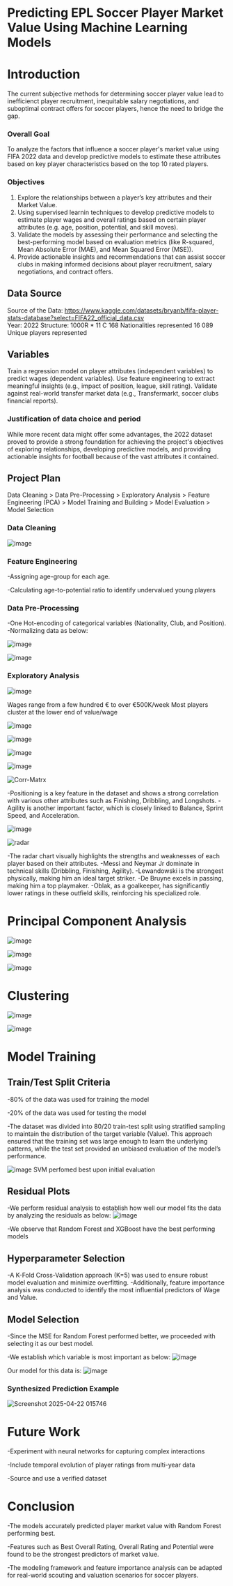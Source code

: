 # Predicting EPL Soccer Player Market Value Using Machine Learning Models

# Introduction
The current subjective methods for determining soccer player value lead to inefficienct player recruitment, inequitable salary negotiations, and suboptimal contract offers for soccer players, hence the need to bridge the gap.

### Overall Goal
To analyze the factors that influence a soccer player's market value using FIFA 2022 data and develop predictive models to estimate these attributes based on key player characteristics based on the top 10 rated players.

### Objectives
1.	Explore the relationships between a player’s key attributes and their Market Value.
2.	Using supervised learnin techniques to develop predictive models to estimate player wages and overall ratings based on certain player attributes (e.g. age, position, potential, and skill moves). 
3.	Validate the models by assessing their performance and selecting the best-performing model based on evaluation metrics (like R-squared, Mean Absolute Error (MAE), and Mean Squared Error (MSE)).
4.	Provide actionable insights and recommendations that can assist soccer clubs in making informed decisions about player recruitment, salary negotiations, and contract offers.

## Data Source
Source of the Data: https://www.kaggle.com/datasets/bryanb/fifa-player-stats-database?select=FIFA22_official_data.csv   
Year: 2022
Structure:  1000R * 11 C
168 Nationalities represented
16 089 Unique players represented

## Variables
Train a regression model on player attributes (independent variables) to predict wages (dependent variables).
Use feature engineering to extract meaningful insights (e.g., impact of position, league, skill rating).
Validate against real-world transfer market data (e.g., Transfermarkt, soccer clubs financial reports).


### Justification of data choice and period
While more recent data might offer some advantages, the 2022 dataset proved to provide a strong foundation for achieving the project's objectives of exploring relationships, developing predictive models, and providing actionable insights for football because of the vast attributes it contained.


## Project Plan
Data Cleaning > Data Pre-Processing > Exploratory Analysis > Feature Engineering (PCA) > Model Training and Building > Model Evaluation > Model Selection

### Data Cleaning
![image](https://github.com/user-attachments/assets/ecc1da78-0adb-403e-b6ea-cd5c8bf371f1)

### Feature Engineering
-Assigning age-group for each age.

-Calculating age-to-potential ratio to identify undervalued young players

### Data Pre-Processing
-One Hot-encoding of categorical variables (Nationality, Club, and Position).
-Normalizing data as below:

![image](https://github.com/user-attachments/assets/c86beea0-4e8f-4e3c-81b7-d2bcb3e4389c)

![image](https://github.com/user-attachments/assets/6ab2e3c0-366b-4d5a-b7d0-8905462034c9)


### Exploratory Analysis

![image](https://github.com/user-attachments/assets/57683155-3951-4e6f-bf56-02e8d388d6c9)

Wages range from a few hundred € to over €500K/week
Most players cluster at the lower end of value/wage

![image](https://github.com/user-attachments/assets/fd339684-3131-450d-adc4-5a8326869949)

![image](https://github.com/user-attachments/assets/19cdc0cf-faa4-4d13-882d-1d864538c5b4)

![image](https://github.com/user-attachments/assets/06084b62-c40a-485e-bc48-a52c3e22f8bd)

![image](https://github.com/user-attachments/assets/1f003b7c-ed7a-4fb4-af8c-23afbfe24190)



![Corr-Matrx](https://github.com/user-attachments/assets/0b65f0a3-159a-41b4-8554-8c284fa4b296)

-Positioning is a key feature in the dataset and shows a strong correlation with various other attributes such as Finishing, Dribbling, and Longshots.
-Agility is another important factor, which is closely linked to Balance, Sprint Speed, and Acceleration. 

![image](https://github.com/user-attachments/assets/6f2660bd-a840-4a1e-984f-4301aaa7f542)

![radar](https://github.com/user-attachments/assets/87ebb238-3f89-4247-9ee4-64162f2416ff)

-The radar chart visually highlights the strengths and weaknesses of each player based on their attributes.
-Messi and Neymar Jr dominate in technical skills (Dribbling, Finishing, Agility).
-Lewandowski is the strongest physically, making him an ideal target striker.
-De Bruyne excels in passing, making him a top playmaker.
-Oblak, as a goalkeeper, has significantly lower ratings in these outfield skills, reinforcing his specialized role.


# Principal Component Analysis
![image](https://github.com/user-attachments/assets/bc7936d7-5406-4669-8949-eb71e76debec)

![image](https://github.com/user-attachments/assets/0ff31dd4-cf76-45f4-8ec9-76a64aae5c02)

![image](https://github.com/user-attachments/assets/5fc27a27-de35-4d50-bb50-7c1bb8341569)


# Clustering

![image](https://github.com/user-attachments/assets/10ec0fb4-ecd7-4762-a912-b7b02d859512)

![image](https://github.com/user-attachments/assets/ebbe0a7e-f2de-4523-9a1f-9a31007a927f)


# Model Training

## Train/Test Split Criteria

-80% of the data was used for training the model

-20% of the data was used for testing the model

-The dataset was divided into 80/20 train-test split using stratified sampling to maintain the distribution of the target variable (Value). This approach ensured that the training set was large enough to learn the underlying patterns, while the test set provided an unbiased evaluation of the model’s performance.


![image](https://github.com/user-attachments/assets/95cdf421-44a2-4533-9ee9-561c5ff47288)
SVM perfomed best upon initial evaluation


## Residual Plots
-We perform residual analysis to establish how well our model fits the data by analyzing the residuals as below:
![image](https://github.com/user-attachments/assets/f1612a92-10e7-41a5-a076-66279eda7ab0)

-We observe that Random Forest and XGBoost have the best performing models 

## Hyperparameter Selection
-A K-Fold Cross-Validation approach (K=5) was used to ensure robust model evaluation and minimize overfitting.
-Additionally, feature importance analysis was conducted to identify the most influential predictors of Wage and Value.

## Model Selection
-Since the MSE for Random Forest performed better, we proceeded with selecting it as our best model.

-We establish which variable is most important as below:
![image](https://github.com/user-attachments/assets/0dffd696-851e-4c00-8f6d-d6cdc2eb3310)


Our model for this data is:
![image](https://github.com/user-attachments/assets/ba340fc3-bda5-4c4c-ab1e-246b34a34c9d)

### Synthesized Prediction Example

![Screenshot 2025-04-22 015746](https://github.com/user-attachments/assets/b96ceaed-aa2d-427b-8aaa-537ad2a404d8)



# Future Work
-Experiment with neural networks for capturing complex interactions

-Include temporal evolution of player ratings from multi-year data

-Source and use a verified dataset


# Conclusion

-The models accurately predicted player market value with Random Forest performing best.

-Features such as Best Overall Rating, Overall Rating and  Potential were found to be the strongest predictors of market value.

-The modeling framework and feature importance analysis can be adapted for real-world scouting and valuation scenarios for soccer players.



























